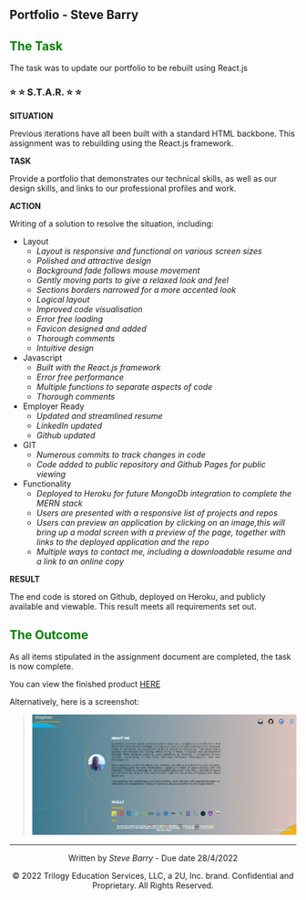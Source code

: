 ## Portfolio - Steve Barry

## <span style="color:green"> The Task</span>

The task was to update our portfolio to be rebuilt using React.js

### ⭐ ⭐ S.T.A.R. ⭐ ⭐

**SITUATION**

Previous iterations have all been built with a standard HTML backbone. This assignment was to rebuilding using the React.js framework.

**TASK**

Provide a portfolio that demonstrates our technical skills, as well as our design skills, and links to our professional profiles and work. 

**ACTION**

Writing of a solution to resolve the situation, including:
* Layout
  * *Layout is responsive and functional on various screen sizes*
  * *Polished and attractive design*
  * *Background fade follows mouse movement*
  * *Gently moving parts to give a relaxed look and feel*
  * *Sections borders narrowed for a more accented look*
  * *Logical layout*
  * *Improved code visualisation*
  * *Error free loading*
  * *Favicon designed and added*
  * *Thorough comments*
  * *Intuitive design*
* Javascript
  * *Built with the React.js framework*
  * *Error free performance*
  * *Multiple functions to separate aspects of code*
  * *Thorough comments*
* Employer Ready
  * *Updated and streamlined resume*
  * *LinkedIn updated*
  * *Github updated* 
* GIT
  * *Numerous commits to track changes in code*
  * *Code added to public repository and Github Pages for public viewing*
* Functionality
  * *Deployed to Heroku for future MongoDb integration to complete the MERN stack*
  * *Users are presented with a responsive list of projects and repos*
  * *Users can preview an application by clicking on an image,this will bring up a modal screen with a preview of the page, together with links to the deployed application and the repo*
  * *Multiple ways to contact me, including a downloadable resume and a link to an online copy*

**RESULT**

The end code is stored on Github, deployed on Heroku, and publicly available and viewable. This result meets all requirements set out.

## <span style="color:green"> The Outcome</span>

As all items stipulated in the assignment document are completed, the task is now complete. 

You can view the finished product [HERE](https://nbs-portfolio.herokuapp.com/)

Alternatively, here is a screenshot:

> ![Screenshot of Portfolio 3 page](./src/assets/images/screen.png "Screenshot of Portfolio 3 page")

---
<p style="text-align:center;">Written by <span style="font-style:italic">Steve Barry</span> - Due date 28/4/2022</p>

<p style="text-align:center;">© 2022 Trilogy Education Services, LLC, a 2U, Inc. brand. Confidential and Proprietary. All Rights Reserved.</p>
